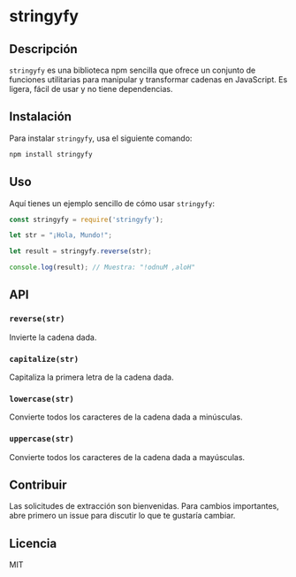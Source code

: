 # stringyfy

## Descripción

`stringyfy` es una biblioteca npm sencilla que ofrece un conjunto de funciones utilitarias para manipular y transformar cadenas en JavaScript. Es ligera, fácil de usar y no tiene dependencias.

## Instalación

Para instalar `stringyfy`, usa el siguiente comando:

```bash
npm install stringyfy
```

## Uso

Aquí tienes un ejemplo sencillo de cómo usar `stringyfy`:

```javascript
const stringyfy = require('stringyfy');

let str = "¡Hola, Mundo!";

let result = stringyfy.reverse(str);

console.log(result); // Muestra: "!odnuM ,aloH"
```

## API

### `reverse(str)`

Invierte la cadena dada.

### `capitalize(str)`

Capitaliza la primera letra de la cadena dada.

### `lowercase(str)`

Convierte todos los caracteres de la cadena dada a minúsculas.

### `uppercase(str)`

Convierte todos los caracteres de la cadena dada a mayúsculas.

## Contribuir

Las solicitudes de extracción son bienvenidas. Para cambios importantes, abre primero un issue para discutir lo que te gustaría cambiar.

## Licencia

MIT
